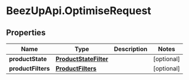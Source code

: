 # BeezUpApi.OptimiseRequest

## Properties
Name | Type | Description | Notes
------------ | ------------- | ------------- | -------------
**productState** | [**ProductStateFilter**](ProductStateFilter.md) |  | [optional] 
**productFilters** | [**ProductFilters**](ProductFilters.md) |  | [optional] 


